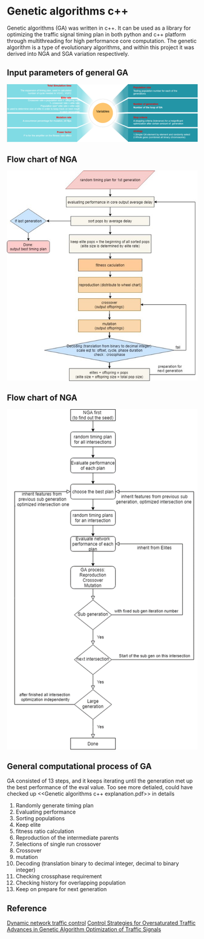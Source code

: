 
# Genetic algorithms c++
Genetic algorithms (GA) was written in c++. It can be used as a library for optimizing the traffic signal timing plan in both python and c++ platform through multithreading for high performance core computation.
The genetic algorithm is a type of evolutionary algorithms, and within this project it was derived into NGA and SGA variation respectively.

## Input parameters of general GA
![params](./details/input_parameters.png) 

## Flow chart of NGA
![NGA](./details/NGA_Flow_Chart.png) 

## Flow chart of NGA
![SGA](./details/SGA_Flow_Chart.png) 

## General computational process of GA
GA consisted of 13 steps, and it keeps iterating until the generation met up the best performance of the eval value. Too see more detialed, could have checked up <<Genetic algorithms c++ explanation.pdf>> in details
1. Randomly generate timing plan 
2. Evaluating performance
3. Sorting populations
4. Keep elite 
5. fitness ratio calculation
6. Reproduction of the intermediate parents 
7. Selections of single run crossover
8. Crossover
9. mutation
10. Decoding (translation binary to decimal integer, decimal to binary integer)
11. Checking crossphase requirement
12. Checking history for overlapping population
13. Keep on prepare for next generation

## Reference
[Dynamic network traffic control](https://repository.hkust.edu.hk/ir/Record/1783.1-24015)
[Control Strategies for Oversaturated Traffic](https://ascelibrary.org/doi/10.1061/%28ASCE%290733-947X%282004%29130%3A4%28466%29)
[Advances in Genetic Algorithm Optimization of Traffic Signals](https://ascelibrary.org/doi/10.1061/%28ASCE%290733-947X%282009%29135%3A4%28160%29)